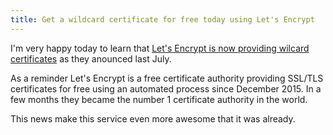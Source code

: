 ```yaml
---
title: Get a wildcard certificate for free today using Let's Encrypt
---
```


I'm very happy today to learn that [Let's Encrypt is now providing wilcard certificates](https://community.letsencrypt.org/t/acme-v2-and-wildcard-certificate-support-is-live/55579) as they anounced last July.

As a reminder Let's Encrypt is a free certificate authority providing SSL/TLS certificates for free using an automated process since December 2015. In a few months they became the number 1 certificate authority in the world.

This news make this service even more awesome that it was already.
